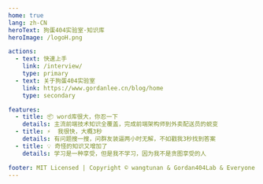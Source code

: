 ```yaml
---
home: true
lang: zh-CN
heroText: 狗蛋404实验室·知识库
heroImage: /logoH.png

actions:
  - text: 快速上手
    link: /interview/
    type: primary
  - text: 关于狗蛋404实验室
    link: https://www.gordanlee.cn/blog/home
    type: secondary

features:
  - title: 📦 word库很大，你忍一下
    details: 主流前端技术知识全覆盖，完成前端架构师到外卖配送员的蜕变
  - title: ⚡️  我很快，大概3秒
    details: 有问题搜一搜，问群友装逼两小时无解，不如戳我3秒找到答案
  - title: 💡 奇怪的知识又增加了
    details: 学习是一种享受，但是我不学习，因为我不是贪图享受的人

footer: MIT Licensed | Copyright © wangtunan & Gordan404Lab & Everyone
---
```

